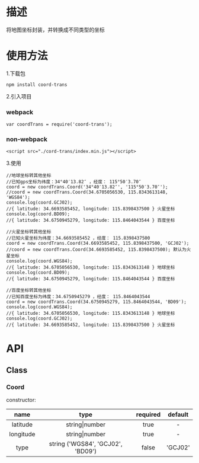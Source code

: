 # 描述

将地图坐标封装，并转换成不同类型的坐标

# 使用方法
1.下载包
```
npm install coord-trans
```
2.引入项目
### webpack 
```
var coordTrans = require('coord-trans');
```
### non-webpack
```
<script src="./cord-trans/index.min.js"></script>
```
3.使用
```
//地球坐标转其他坐标 
//已知gps坐标为纬度：34°40′13.82″ ，经度： 115°50′3.70″
coord = new coordTrans.Coord('34°40′13.82″', '115°50′3.70″');
//coord = new coordTrans.Coord(34.6705056530, 115.8343613148, 'WGS84');
console.log(coord.GCJ02);
//{ latitude: 34.6693585452, longitude: 115.8398437500 } 火星坐标
console.log(coord.BD09);
//{ latitude: 34.6750945279, longitude: 115.8464043544 } 百度坐标

//火星坐标转其他坐标 
//已知火星坐标为纬度：34.6693585452 ，经度： 115.8398437500
coord = new coordTrans.Coord(34.6693585452, 115.8398437500, 'GCJ02');
//coord = new coordTrans.Coord(34.6693585452, 115.8398437500); 默认为火星坐标
console.log(coord.WGS84);
//{ latitude: 34.6705056530, longitude: 115.8343613148 } 地球坐标
console.log(coord.BD09);
//{ latitude: 34.6750945279, longitude: 115.8464043544 } 百度坐标

//百度坐标转其他坐标 
//已知百度坐标为纬度：34.6750945279 ，经度： 115.8464043544
coord = new coordTrans.Coord(34.6750945279, 115.8464043544, 'BD09');
console.log(coord.WGS84);
//{ latitude: 34.6705056530, longitude: 115.8343613148 } 地球坐标
console.log(coord.GCJ02);
//{ latitude: 34.6693585452, longitude: 115.8398437500 } 火星坐标
```
# API
## Class
### Coord
constructor:

name | type | required | default
:-:|:-:|:-:|:-: 
latitude | string&#124;number | true | -
longitude | string&#124;number | true | -
type | string ('WGS84', 'GCJ02', 'BD09') | false | 'GCJ02'

